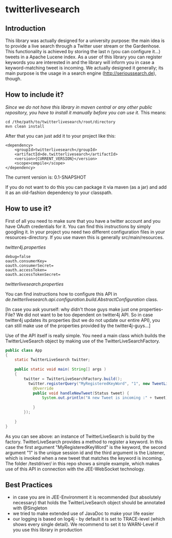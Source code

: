# twitterlivesearch

## Introduction
This library was actually designed for a university purpose: the main idea is to provide a live search through a Twitter user stream or the Gardenhose. This functionality is achieved by storing the last n (you can configure it...) tweets in a Apache Lucene index. As a user of this library you can register keywords you are interested in and the library will inform you in case a keyword-matching tweet is incoming. We actually designed it generally; its main purpose is the usage in a search engine (http://serioussearch.de), though.

## How to include it?
_Since we do not have this library in maven central or any other public repository, you have to install it manually before you can use it._ This means: 
```
cd /the/path/to/twitterlivesearch/root/directory
mvn clean install
```

After that you can just add it to your project like this:
```
<dependency>
	<groupId>twitterlivesearch</groupId>
	<artifactId>de.twitterlivesearch</artifactId>
	<version>{CURRENT_VERSION}</version>
	<scope>compile</scope>
</dependency>
```
The current version is: 0.1-SNAPSHOT

If you do not want to do this you can package it via maven (as a jar) and add it as an old-fashion dependency to your classpath.

## How to use it?
First of all you need to make sure that you have a twitter account and you have OAuth credentials for it. You can find this instructions by simply googling it.
In your project you need two different configuration files in your resources-directory. If you use maven this is generally src/main/resources.

*twitter4j.properties*
```
debug=false
oauth.consumerKey=
oauth.consumerSecret=
oauth.accessToken=
oauth.accessTokenSecret=
```

*twitterlivesearch.properties*

You can find instructions how to configure this API in *de.twitterlivesearch.api.configuration.build.AbstractConfiguration* class. 

[In case you ask yourself: why didn't those guys make just one properties-File? We did not want to be too dependent on twitter4j API. So in case twitter4j updates its properties (but we do not update our entire API), you can still make use of the properties provided by the twitter4j-guys...]


Use of the API itself is really simple. You need a main class which builds the TwitterLiveSearch object by making use of the TwitterLiveSearchFactory. 

```java
public class App 
{
	static TwitterLiveSearch twitter;
	
    public static void main( String[] args )
    {
    	twitter = TwitterLiveSearchFactory.build();
		  twitter.registerQuery("MyRegisteredKeyWord", "1", new TweetListener() {
  			@Override
  			public void handleNewTweet(Status tweet) {
  				System.out.println("A new Tweet is incoming :" + tweet);
  				
  			}
		});
		
    }
}
```

As you can see above: an instance of TwitterLiveSearch is build by the factory. TwitterLiveSearch provides a method to register a keyword. In this case the first argument "MyRegisteredKeyWord" is the keyword, the second argument "1" is the unique session id and the third argument is the Listener, which is invoked when a new tweet that matches the keyword is incoming.
The folder /testdriver/ in this repo shows a simple example, which makes use of this API in connection with the JEE-WebSocket technology.

## Best Practices
- in case you are in JEE-Environment it is recommended (but absolutely necessary) that holds the TwitterLiveSearch object should be annotated with @Singleton
- we tried to make extended use of JavaDoc to make your life easier
- our logging is based on log4j - by default it is set to TRACE-level (which shows every single detail). We recommend to set it to WARN-Level if you use this library in production
